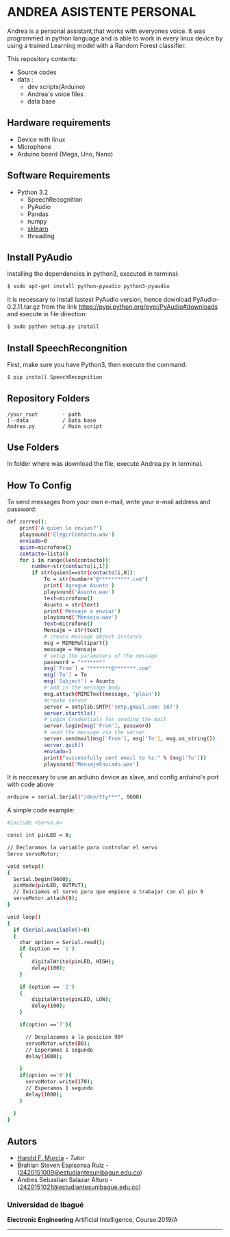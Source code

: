 
# ANDREA ASISTENTE PERSONAL

Andrea is a personal assistant,that works with everyones voice. It was programmed in python language and is able to work in every linux device by using a trained Learning model with a Random Forest classifier.

This repository contents:
  - Source codes
  - data :
    - dev scripts(Arduino)
    - Andrea´s voice files
    - data base
## Hardware requirements
  - Device with linux
  - Microphone
  - Arduino board (Mega, Uno, Nano)

## Software Requirements
  - Python 3.2
      - SpeechRecognition
      - PyAudio
      - Pandas
      - numpy
      - [sklearn](www.fgdfgd)
      - threading
 

## Install PyAudio
Installing the dependencies in python3, executed in terminal:
```sh
$ sudo apt-get install python-pyaudio python3-pyaudio
```
It is necessary to install lastest PyAudio version, hence download PyAudio-0.2.11.tar.gz from the link https://pypi.python.org/pypi/PyAudio#downloads and execute in file direction:

```sh
$ sudo python setup.py install
```

## Install SpeechRecongnition

First, make sure you have Python3, then execute the command:

```sh
$ pip install SpeechRecognition
```

## Repository Folders

    /your_root        - path
    |--data           / Data base
    Andrea.py         / Main script
    
## Use Folders

In folder where was download the file, execute Andrea.py in terminal.

## How To Config

To send messages from your own e-mail, write your e-mail address and password:

```sh
def correo():
    print('A quien lo envias?')
    playsound('ElegirContacto.wav')
    enviado=0
    quien=microfono()
    contacto=lista()
    for i in range(len(contacto)):
        number=str(contacto[i,1])
        if str(quien)==str(contacto[i,0]):
            To = str(number+"@**********.com")
            print('Agregue Asunto')
            playsound('Asunto.wav')
            text=microfono()
            Asunto = str(text)
            print('Mensaje a enviar')
            playsound('Mensaje.wav')
            text=microfono()
            Mensaje = str(text)
            # create message object instance
            msg = MIMEMultipart()
            message = Mensaje
            # setup the parameters of the message
            password = "*******"
            msg['From'] = "*******@*******.com"
            msg['To'] = To
            msg['Subject'] = Asunto
            # add in the message body
            msg.attach(MIMEText(message, 'plain'))
            #create server
            server = smtplib.SMTP('smtp.gmail.com: 587')
            server.starttls()
            # Login Credentials for sending the mail
            server.login(msg['From'], password)
            # send the message via the server.
            server.sendmail(msg['From'], msg['To'], msg.as_string())
            server.quit()
            enviado=1
            print("successfully sent email to %s:" % (msg['To']))
            playsound('MensajeEnviado.wav')
```

It is neccesary to use an arduino device as slave, and config arduino's port with code above

```sh
arduino = serial.Serial("/dev/tty***", 9600)
```

A simple code example:

```sh
#include <Servo.h>

const int pinLED = 8;

// Declaramos la variable para controlar el servo
Servo servoMotor;

void setup() 
{
  Serial.begin(9600);
  pinMode(pinLED, OUTPUT);
  // Iniciamos el servo para que empiece a trabajar con el pin 9
  servoMotor.attach(9);
}

void loop()
{
  if (Serial.available()>0) 
  {
    char option = Serial.read();
    if (option == '1')
    {
        digitalWrite(pinLED, HIGH);
        delay(100);
    }

    if (option == '2')
    {
        digitalWrite(pinLED, LOW);
        delay(100);
    }

    if(option =='7'){

      // Desplazamos a la posición 90º
      servoMotor.write(80);
      // Esperamos 1 segundo
      delay(1000);
     
    }
    if(option =='8'){
      servoMotor.write(170);
      // Esperamos 1 segundo
      delay(1000);
    }
    
  }
}
```
## Autors

  - [Harold F. Murcia](www.haroldmurcia.com) - *Tutor*
  - Brahian Steven Espisonsa Ruiz - (2420151009@estudiantesunibague.edu.co)
  - Andres Sebastian Salazar Alturo -(2420151021@estudiantesunibague.edu.co)

### Universidad de Ibagué
**Electronic Engineering**
Artificial Intelligence, Course:2019/A
***



